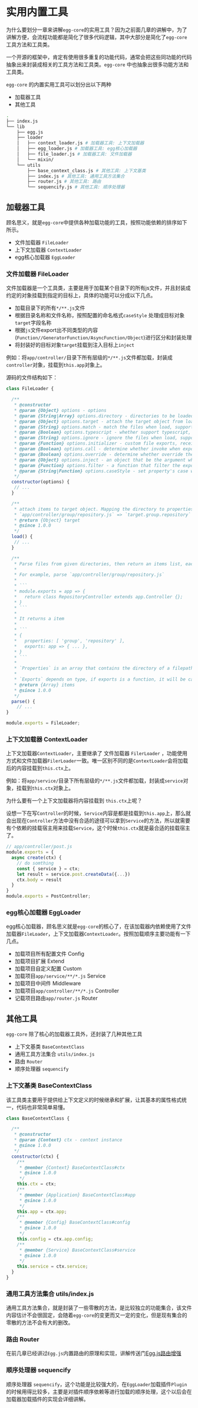 # 实用内置工具

为什么要划分一章来讲解`egg-core`的实用工具？因为之前面几章的讲解中，为了讲解方便，会流程功能都是简化了很多代码逻辑，其中大部分是简化了`egg-core`工具方法和工具类。

一个开源的框架中，肯定有使用很多重复的功能代码，通常会把这些同功能的代码抽象出来封装成相关的工具方法和工具类。`egg-core` 中也抽象出很多功能方法和工具类。


`egg-core` 的内置实用工具可以划分出以下两种
- 加载器工具
- 其他工具

```sh
.
├── index.js
└── lib
    ├── egg.js
    ├── loader 
    │   ├── context_loader.js # 加载器工具: 上下文加载器
    │   ├── egg_loader.js # 加载器工具: egg核心加载器
    │   ├── file_loader.js # 加载器工具: 文件加载器
    │   └── mixin/
    └── utils
        ├── base_context_class.js # 其他工具: 上下文基类
        ├── index.js # 其他工具: 通用工具方法集合
        ├── router.js # 其他工具: 路由 
        └── sequencify.js # 其他工具: 顺序处理器
```

## 加载器工具

顾名思义，就是`egg-core`中提供各种加载功能的工具，按照功能依赖的排序如下所示。

- 文件加载器 `FileLoader`
- 上下文加载器 `ContextLoader`  
- egg核心加载器 `EggLoader`


### 文件加载器 FileLoader

文件加载器是一个工具类，主要是用于加载某个目录下的所有js文件，并且封装成约定的对象挂载到指定的目标上，具体的功能可以分成以下几点。
- 加载目录下的所有`*/**.js`文件
- 根据目录名称和文件名称，按照配置的命名格式`caseStyle` 处理成目标对象`target`字段名称
- 根据`js`文件export出不同类型的内容(`Function//GeneratorFunction/AsyncFunction/Object`)进行区分和封装处理
- 将封装好的目标对象`target`挂载到注入目标上`inject`

例如：将`app/controller/`目录下所有层级的`*/**.js`文件都加载，封装成`controller`对象，挂载到`this.app`对象上。

源码的文件结构如下：

```js
class FileLoader {

  /**
   * @constructor
   * @param {Object} options - options
   * @param {String|Array} options.directory - directories to be loaded
   * @param {Object} options.target - attach the target object from loaded files
   * @param {String} options.match - match the files when load, support glob, default to all js files
   * @param {Boolean} options.typescript - whether support typescript, default to false
   * @param {String} options.ignore - ignore the files when load, support glob
   * @param {Function} options.initializer - custom file exports, receive two parameters, first is the inject object(if not js file, will be content buffer), second is an `options` object that contain `path`
   * @param {Boolean} options.call - determine whether invoke when exports is function
   * @param {Boolean} options.override - determine whether override the property when get the same name
   * @param {Object} options.inject - an object that be the argument when invoke the function
   * @param {Function} options.filter - a function that filter the exports which can be loaded
   * @param {String|Function} options.caseStyle - set property's case when converting a filepath to property list.
   */
  constructor(options) {
   // ...
  }

  /**
   * attach items to target object. Mapping the directory to properties.
   * `app/controller/group/repository.js` => `target.group.repository`
   * @return {Object} target
   * @since 1.0.0
   */
  load() {
   // ...
  }

  /**
   * Parse files from given directories, then return an items list, each item contains properties and exports.
   *
   * For example, parse `app/controller/group/repository.js`
   *
   * ```
   * module.exports = app => {
   *   return class RepositoryController extends app.Controller {};
   * }
   * ```
   *
   * It returns a item
   *
   * ```
   * {
   *   properties: [ 'group', 'repository' ],
   *   exports: app => { ... },
   * }
   * ```
   *
   * `Properties` is an array that contains the directory of a filepath.
   *
   * `Exports` depends on type, if exports is a function, it will be called. if initializer is specified, it will be called with exports for customizing.
   * @return {Array} items
   * @since 1.0.0
   */
  parse() {
    // ...
}

module.exports = FileLoader;

```

### 上下文加载器 ContextLoader

上下文加载器`ContextLoader`，主要继承了 文件加载器 `FilerLoader` ，功能使用方式和文件加载器`FilerLoader`一致。唯一区别不同的是`ContextLoader`会将加载后的内容挂载到`this.ctx`上。

例如：将`app/service/`目录下所有层级的`*/**.js`文件都加载，封装成`service`对象，挂载到`this.ctx`对象上。

为什么要有一个上下文加载器将内容挂载到 `this.ctx`上呢？

设想一下在写`Controller`的时候，`Service`内容是都是挂载到`this.app`上，那么就会出现在`Controller`方法中没有合适的途径可以拿到`Service`的方法，所以就需要有个依赖的挂载宿主用来挂载`Service`，这个时候`this.ctx`就是最合适的挂载宿主了。

```js
// app/controller/post.js
module.exports = {
  async create(ctx) {
    // do somthing
    const { service } = ctx;
    let result = service.post.createData({...})
    ctx.body = result
  }
}
module.exports = PostController;
```

### egg核心加载器 EggLoader

egg核心加载器，顾名思义就是`egg-core`的核心了，在该加载器内依赖使用了文件加载器`FileLoader`，上下文加载器`ContextLoader`。按照加载顺序主要功能有一下几点。
 
- 加载项目所有配置文件 Config
- 加载项目扩展 Extend
- 加载项目自定义配置 Custom
- 加载项目`app/service/**/*.js` Service
- 加载项目中间件 Middleware
- 加载项目`app/controller/**/*.js` Controller
- 记载项目路由`app/router.js` Router

## 其他工具

`egg-core` 除了核心的加载器工具外，还封装了几种其他工具

- 上下文基类 `BaseContextClass`
- 通用工具方法集合 `utils/index.js`
- 路由 `Router`
- 顺序处理器 `sequencify`

### 上下文基类 BaseContextClass

该工具类主要用于提供给上下文定义的时候继承和扩展，让其基本的属性格式统一，代码也非常简单易懂。

```js
class BaseContextClass {

  /**
   * @constructor
   * @param {Context} ctx - context instance
   * @since 1.0.0
   */
  constructor(ctx) {
    /**
     * @member {Context} BaseContextClass#ctx
     * @since 1.0.0
     */
    this.ctx = ctx;
    /**
     * @member {Application} BaseContextClass#app
     * @since 1.0.0
     */
    this.app = ctx.app;
    /**
     * @member {Config} BaseContextClass#config
     * @since 1.0.0
     */
    this.config = ctx.app.config;
    /**
     * @member {Service} BaseContextClass#service
     * @since 1.0.0
     */
    this.service = ctx.service;
  }
}
```

### 通用工具方法集合 utils/index.js

通用工具方法集合，就是封装了一些零散的方法，是比较独立的功能集合，该文件内容估计不会很固定，会随着`egg-core`的变更而又一定的变化，但是现有集合的零散的方法不会有大的删改。

### 路由 Router

在前几章已经讲过`Egg.js`内置路由的原理和实现，讲解传送门[Egg.js路由增强](https://github.com/chenshenhai/eggjs-note/blob/master/note/start/router.md)

### 顺序处理器 sequencify

顺序处理器 `sequencify`，这个功能是比较强大的，在`EggLoader`加载插件`Plugin`的时候用得比较多，主要是对插件顺序依赖等进行加载的顺序处理，这个以后会在加载器加载插件的实现会详细讲解。